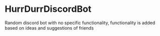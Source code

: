 # HurrDurrDiscordBot
Random discord bot with no specific functionality, functionality is added based 
on ideas and suggestions of friends



